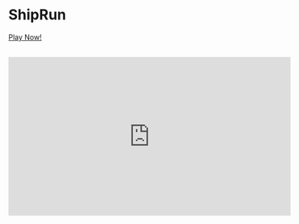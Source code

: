 # ShipRun
<a href='https://4yonatan4.github.io/ShipRun/'>Play Now!</a>
</br>
</br>
<iframe width="560" height="315" src="https://www.youtube.com/embed/niz3CCBi8ig" frameborder="0" allow="accelerometer; autoplay; clipboard-write; encrypted-media; gyroscope; picture-in-picture" allowfullscreen></iframe>

  
